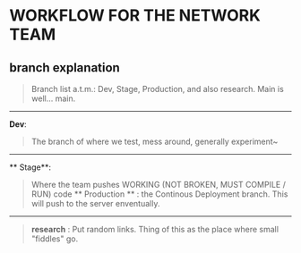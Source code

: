 # WORKFLOW FOR THE NETWORK TEAM
## branch explanation
> Branch list a.t.m.: Dev, Stage, Production, and also research. Main is well... main.
----
**Dev**:
> The branch of where we test, mess around, generally experiment~
----
** Stage**:
> Where the team pushes WORKING (NOT BROKEN, MUST COMPILE / RUN) code
** Production ** :
>  the Continous Deployment branch. This will push to the server enventually.
----
> **research** : Put random links. Thing of this as the place where small "fiddles" go.
